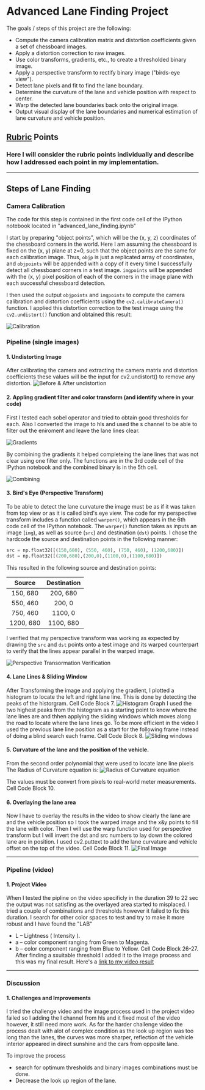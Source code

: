 # **Advanced Lane Finding Project**

The goals / steps of this project are the following:

* Compute the camera calibration matrix and distortion coefficients given a set of chessboard images.
* Apply a distortion correction to raw images.
* Use color transforms, gradients, etc., to create a thresholded binary image.
* Apply a perspective transform to rectify binary image ("birds-eye view").
* Detect lane pixels and fit to find the lane boundary.
* Determine the curvature of the lane and vehicle position with respect to center.
* Warp the detected lane boundaries back onto the original image.
* Output visual display of the lane boundaries and numerical estimation of lane curvature and vehicle position.

[//]: # (Image References)

[image1]: ./output_images/chessboard_lines.png "ChessBoard"
[image2]: ./output_images/undist.png "Road Transformed"
[image3]: ./output_images/gradient_filters.png "Binary Examples"
[image4]: ./output_images/combined.png "combined Example"
[image5]: ./output_images/birdeye.png "Fit Visual"
[image6]: ./output_images/histogram.png "histogram"
[image7]: ./output_images/detecting_lane_lines.png "lane-lines-highlighted"
[image8]: ./output_images/output.png "Output"
[image9]: ./output_images/radius.png "radius"

[video1]: ./project_video.mp4 "Video"

## [Rubric](https://review.udacity.com/#!/rubrics/571/view) Points

### Here I will consider the rubric points individually and describe how I addressed each point in my implementation.  

---

## Steps of Lane Finding

### Camera Calibration

The code for this step is contained in the first code cell of the IPython notebook located in "advanced_lane_finding.ipynb" 

I start by preparing "object points", which will be the (x, y, z) coordinates of the chessboard corners in the world. Here I am assuming the chessboard is fixed on the (x, y) plane at z=0, such that the object points are the same for each calibration image.  Thus, `objp` is just a replicated array of coordinates, and `objpoints` will be appended with a copy of it every time I successfully detect all chessboard corners in a test image.  `imgpoints` will be appended with the (x, y) pixel position of each of the corners in the image plane with each successful chessboard detection.  

I then used the output `objpoints` and `imgpoints` to compute the camera calibration and distortion coefficients using the `cv2.calibrateCamera()` function.  I applied this distortion correction to the test image using the `cv2.undistort()` function and obtained this result: 

![Calibration][image1]

### Pipeline (single images)

#### 1. Undistorting Image

After calibrating the camera and extracting the camera matrix and distortion coefficients these values will be the input for cv2.undistort() to remove any distortion.
![Before & After undistortion][image2]

#### 2. Appling gradient filter and color transform (and identify where in your code)

First I tested each sobel operator and tried to obtain good thresholds for each. Also I converted the image to hls and used the s channel to be able to filter out the eniroment and leave the lane lines clear. 

![Gradients][image3]

By combining the gradients it helped completeing the lane lines that was not clear using one filter only. 
The functions are in the 3rd code cell of the IPython notebook and the combined binary is in the 5th cell.

![Combining][image4]


#### 3. Bird's Eye (Perspective Transform)
To be able to detect the lane curvature the image must be as if it was taken from top view or as it is called bird's eye view. 
The code for my perspective transform includes a function called `warper()`, which appears in the 6th code cell of the IPython notebook.  The `warper()` function takes as inputs an image (`img`), as well as source (`src`) and destination (`dst`) points.  I chose the hardcode the source and destination points in the following manner:

```python
src = np.float32([(150,680), (550, 460), (750, 460), (1200,680)])
dst = np.float32([(200,680),(200,0),(1100,0),(1100,680)])
```

This resulted in the following source and destination points:

| Source        | Destination   | 
|:-------------:|:-------------:| 
| 150, 680      | 200, 680      | 
| 550, 460      | 200, 0        |
| 750, 460      | 1100, 0       |
| 1200, 680     | 1100, 680     |

I verified that my perspective transform was working as expected by drawing the `src` and `dst` points onto a test image and its warped counterpart to verify that the lines appear parallel in the warped image.


![Perspective Transormation Verification][image5]

#### 4. Lane Lines & Sliding Window 
After Transforming the image and applying the gradient, I plotted a histogram to locate the left and right lane line. This is done by detecting the peaks of the historgram. Cell Code Block 7.
![Histogram Graph][image6]
I used the two highest peaks from the histogram as a starting point to know where the lane lines are and thhen applying the sliding windows which moves along the road to locate where the lane lines go. To be more efficient in the video I used the previous lane line position as a start for the following frame instead of doing a blind search each frame. Cell Code Block 8.
![Sliding windows][image7]

#### 5. Curvature of the lane and the position of the vehicle.
From the second order polynomial that were used to locate lane line pixels
The Radius of Curvature equation is:
![Radius of Curvature equation][image9]

The values must be convert from pixels to real-world meter measurements. Cell Code Block 10.

#### 6. Overlaying the lane area 

Now I have to overlay the results in the video to show clearly the lane are and the vehicle position so I took the warped image and the x&y points to fill the lane with color. Then I will use the warp function used for perspective transform but I will invert the dst and src numbers to lay down the colored lane are in position.
I used cv2.puttext to add the lane curvature and vehicle offset on the top of the video.
Cell Code Block 11.
![Final Image][image8]

---

### Pipeline (video)

#### 1. Project Video

When I tested the pipline on the video specificly in the duration 39 to 22 sec the output was not satisfing as the overlayed area started to misplaced. I tried a couple of combinations and thresholds however it failed to fix this duration. I search for other color spaces to test and try to make it more robust and I have found the "LAB" 
* L – Lightness ( Intensity ).
* a – color component ranging from Green to Magenta.
* b – color component ranging from Blue to Yellow.
Cell Code Block 26-27.
After finding a sxuitable threshold I added it to the image process and this was my final result.
Here's a [link to my video result](./project_video.mp4)

---

### Discussion

#### 1. Challenges and Improvements

I tried the challenge video and the image process used in the project video failed so I adding the l channel from hls and it fixed most of the video however, it still need more work. As for the harder challenge video the process dealt with alot of complex condition as the look up region was too long than the lanes, the curves was more sharper, reflection of the vehicle interior appeared in direct sunshine and the cars from opposite lane. 

To improve the process 
- search for optimum thresholds and binary images combinations must be done.
- Decrease the look up region of the lane.
